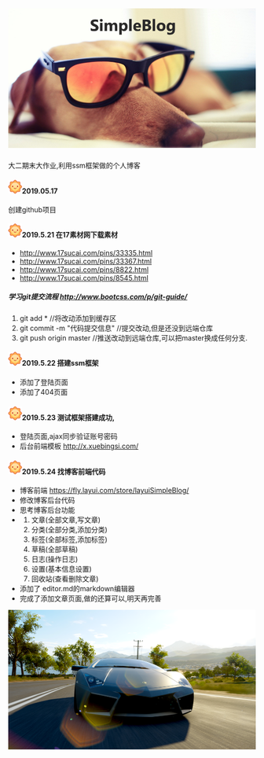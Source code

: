 #                                 ![](<https://github.com/ZhaoGuorui666/simpleBlog/blob/master/README_IMG/wallhaven-20634_960x540.png>)



大二期末大作业,利用ssm框架做的个人博客

#### ![](<https://github.com/ZhaoGuorui666/simpleBlog/blob/master/README_IMG/20190524100737.png>)2019.05.17

创建github项目

#### ![](<https://github.com/ZhaoGuorui666/simpleBlog/blob/master/README_IMG/20190524100737.png>)2019.5.21 在17素材网下载素材

- http://www.17sucai.com/pins/33335.html
- http://www.17sucai.com/pins/33367.html
- http://www.17sucai.com/pins/8822.html
- http://www.17sucai.com/pins/8545.html

##### 学习git提交流程 <http://www.bootcss.com/p/git-guide/>

1. git add *		//将改动添加到缓存区
2. git commit -m "代码提交信息"             //提交改动,但是还没到远端仓库
3. git push origin master              //推送改动到远端仓库,可以把master换成任何分支.

#### ![](<https://github.com/ZhaoGuorui666/simpleBlog/blob/master/README_IMG/20190524100737.png>)2019.5.22 搭建ssm框架

* 添加了登陆页面
* 添加了404页面

#### ![](<https://github.com/ZhaoGuorui666/simpleBlog/blob/master/README_IMG/20190524100737.png>)2019.5.23 测试框架搭建成功,

* 登陆页面,ajax同步验证账号密码
* 后台前端模板 <http://x.xuebingsi.com/>

#### ![](<https://github.com/ZhaoGuorui666/simpleBlog/blob/master/README_IMG/20190524100737.png>)2019.5.24 找博客前端代码

* 博客前端 <https://fly.layui.com/store/layuiSimpleBlog/>
* 修改博客后台代码
* 思考博客后台功能
* 1. 文章(全部文章,写文章)
  2. 分类(全部分类,添加分类)
  3. 标签(全部标签,添加标签)
  4. 草稿(全部草稿)
  5. 日志(操作日志)
  6. 设置(基本信息设置)
  7. 回收站(查看删除文章)
* 添加了 editor.md的markdown编辑器
* 完成了添加文章页面,做的还算可以,明天再完善

![](<https://github.com/ZhaoGuorui666/simpleBlog/blob/master/README_IMG/wallhaven-769261_960x540.png>)